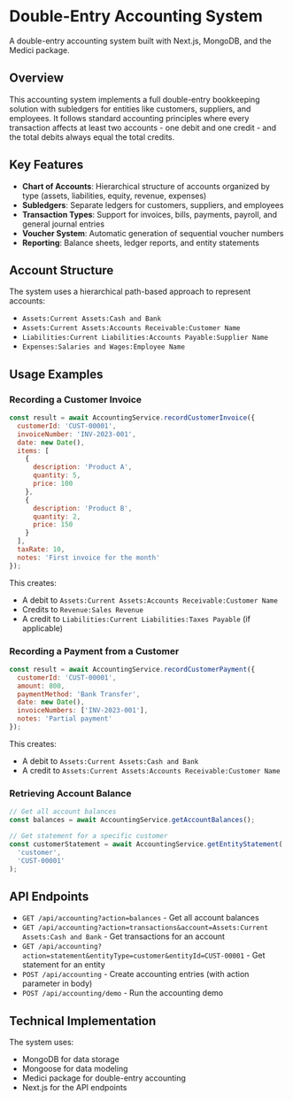 # Double-Entry Accounting System

A double-entry accounting system built with Next.js, MongoDB, and the Medici package.

## Overview

This accounting system implements a full double-entry bookkeeping solution with subledgers for entities like customers, suppliers, and employees. It follows standard accounting principles where every transaction affects at least two accounts - one debit and one credit - and the total debits always equal the total credits.

## Key Features

- **Chart of Accounts**: Hierarchical structure of accounts organized by type (assets, liabilities, equity, revenue, expenses)
- **Subledgers**: Separate ledgers for customers, suppliers, and employees
- **Transaction Types**: Support for invoices, bills, payments, payroll, and general journal entries
- **Voucher System**: Automatic generation of sequential voucher numbers
- **Reporting**: Balance sheets, ledger reports, and entity statements

## Account Structure

The system uses a hierarchical path-based approach to represent accounts:

- `Assets:Current Assets:Cash and Bank`
- `Assets:Current Assets:Accounts Receivable:Customer Name`
- `Liabilities:Current Liabilities:Accounts Payable:Supplier Name`
- `Expenses:Salaries and Wages:Employee Name`

## Usage Examples

### Recording a Customer Invoice

```javascript
const result = await AccountingService.recordCustomerInvoice({
  customerId: 'CUST-00001',
  invoiceNumber: 'INV-2023-001',
  date: new Date(),
  items: [
    {
      description: 'Product A',
      quantity: 5,
      price: 100
    },
    {
      description: 'Product B',
      quantity: 2,
      price: 150
    }
  ],
  taxRate: 10,
  notes: 'First invoice for the month'
});
```

This creates:
- A debit to `Assets:Current Assets:Accounts Receivable:Customer Name`
- Credits to `Revenue:Sales Revenue`
- A credit to `Liabilities:Current Liabilities:Taxes Payable` (if applicable)

### Recording a Payment from a Customer

```javascript
const result = await AccountingService.recordCustomerPayment({
  customerId: 'CUST-00001',
  amount: 800,
  paymentMethod: 'Bank Transfer',
  date: new Date(),
  invoiceNumbers: ['INV-2023-001'],
  notes: 'Partial payment'
});
```

This creates:
- A debit to `Assets:Current Assets:Cash and Bank`
- A credit to `Assets:Current Assets:Accounts Receivable:Customer Name`

### Retrieving Account Balance

```javascript
// Get all account balances
const balances = await AccountingService.getAccountBalances();

// Get statement for a specific customer
const customerStatement = await AccountingService.getEntityStatement(
  'customer', 
  'CUST-00001'
);
```

## API Endpoints

- `GET /api/accounting?action=balances` - Get all account balances
- `GET /api/accounting?action=transactions&account=Assets:Current Assets:Cash and Bank` - Get transactions for an account
- `GET /api/accounting?action=statement&entityType=customer&entityId=CUST-00001` - Get statement for an entity
- `POST /api/accounting` - Create accounting entries (with action parameter in body)
- `POST /api/accounting/demo` - Run the accounting demo

## Technical Implementation

The system uses:
- MongoDB for data storage
- Mongoose for data modeling
- Medici package for double-entry accounting
- Next.js for the API endpoints 